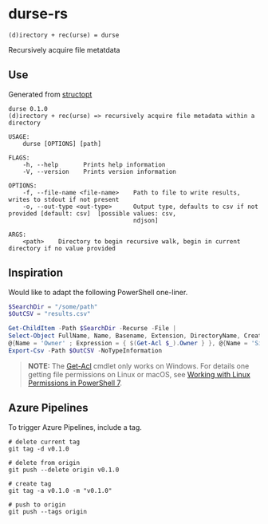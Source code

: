 # durse-rs

<!--[![Build Status](https://dev.azure.com/curtisalexander/durse-rs/_apis/build/status/curtisalexander.durse-rs%20(9)?branchName=master)](https://dev.azure.com/curtisalexander/durse-rs/_build/latest?definitionId=17&branchName=master) -->

```
(d)irectory + rec(urse) = durse
```

Recursively acquire file metatdata

## Use
Generated from [structopt](https://crates.io/crates/structopt)

```
durse 0.1.0
(d)irectory + rec(urse) => recursively acquire file metadata within a directory

USAGE:
    durse [OPTIONS] [path]

FLAGS:
    -h, --help       Prints help information
    -V, --version    Prints version information

OPTIONS:
    -f, --file-name <file-name>    Path to file to write results, writes to stdout if not present
    -o, --out-type <out-type>      Output type, defaults to csv if not provided [default: csv]  [possible values: csv,
                                   ndjson]

ARGS:
    <path>    Directory to begin recursive walk, begin in current directory if no value provided
```

## Inspiration

Would like to adapt the following PowerShell one-liner.

```powershell
$SearchDir = "/some/path"
$OutCSV = "results.csv"

Get-ChildItem -Path $SearchDir -Recurse -File |
Select-Object FullName, Name, Basename, Extension, DirectoryName, CreationTime, LastAccessTime, LastWriteTime, `
@{Name = 'Owner' ; Expression = { $(Get-Acl $_).Owner } }, @{Name = 'Size KB'; Expression = { $_.Length / 1KB } } |
Export-Csv -Path $OutCSV -NoTypeInformation
```

> **NOTE:** The [Get-Acl]() cmdlet only works on Windows.  For details one getting file permissions on Linux or macOS, see [Working with Linux Permissions in PowerShell 7](https://petri.com/working-with-linux-permissions-in-powershell-7).

## Azure Pipelines

To trigger Azure Pipelines, include a tag.

```
# delete current tag
git tag -d v0.1.0

# delete from origin
git push --delete origin v0.1.0

# create tag
git tag -a v0.1.0 -m "v0.1.0"

# push to origin
git push --tags origin
```